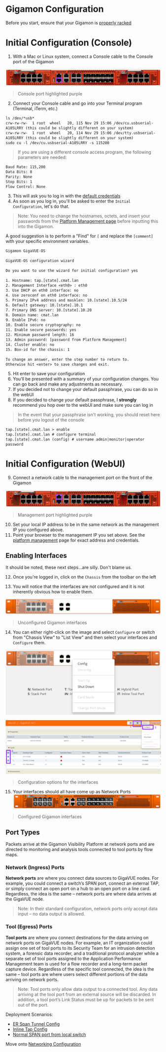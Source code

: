 # Gigamon Configuration

Before you start, ensure that your Gigamon is [properly racked](../hardware-assembly.md)

# Initial Configuration (Console)

1. With a Mac or Linux system, connect a Console cable to the Console port of the Gigamon  

![](../../images/gigamon-console.png)  

> Console port highlighted purple

2. Connect your Console cable and go into your Terminal program (Terminal, iTerm, etc.)
```
ls /dev/*usb*
crw-rw-rw-  1 root  wheel   20, 115 Nov 29 15:06 /dev/cu.usbserial-A105LRRY (this could be slightly different on your system)
crw-rw-rw-  1 root  wheel   20, 114 Nov 29 15:06 /dev/tty.usbserial-A105LRRY (this could be slightly different on your system)
sudo cu -l /dev/cu.usbserial-A105LRRY -s 115200
```
> If you are using a different console access program, the following parameters are needed:

```
Baud Rate: 115,200
Data Bits: 8
Parity: None
Stop Bits: 1
Flow Control: None
```
3. This will ask you to log in with the [default credentials](../credentials.md)
4. As soon as you log in, you'll be asked to enter the `Initial Configuration`, let's do that.

> Note: You need to change the hostnames, octets, and insert your passwords from the [Platform Management page](../platform-management.md) before inputting this into the Gigamon.

A good suggestion is to perform a "Find" for `[` and replace the `[comment]` with your specific environment variables.

```
Gigamon GigaVUE-OS

GigaVUE-OS configuration wizard

Do you want to use the wizard for initial configuration? yes

1. Hostname: tap.[state].cmat.lan
2. Management Interface <eth0> : eth0
3. Use DHCP on eth0 interface: no
4. Use zeroconf on eth0 interface: no
5. Primary IPv4 address and masklen: 10.[state].10.5/24
6. Default gateway: 10.[state].10.1
7. Primary DNS server: 10.[state].10.20
8. Domain name: cmat.lan
9. Enable IPv6: no
10. Enable secure cryptography: no
11. Enable secure passwords: yes
12. Minimum password length: 16
13. Admin password: [password from Platform Management]
14. Cluster enable: no
15. Box-id for the chassis: 1

To change an answer, enter the step number to return to.
Otherwise hit <enter> to save changes and exit.
```
5. Hit enter to save your configuration
6. You'll be presented with a summary of your configuration changes. You can go back and make any adjustments as necessary.  
7. If you decided not to change your default passphrase, you can do so in the webUI  
8. If you decided to change your default passphrase, I **strongly** recommend you hop over to the webUI and make sure you can log in  

> In the event that your passphrase isn't working, you should reset here before you logout of the console

```
tap.[state].cmat.lan > enable
tap.[state].cmat.lan # configure terminal
tap.[state].cmat.lan (config) # username admin|monitor|operator password
```

# Initial Configuration (WebUI)
9. Connect a network cable to the management port on the front of the Gigamon

![](../../images/gigamon-management.png)

> Management port highlighted purple  

10. Set your local IP address to be in the same network as the management IP you configured above.
11. Point your browser to the management IP you set above. See the [platform management](../platform-management.md) page for exact address and credentials.

## Enabling Interfaces
It should be noted, these next steps...are silly. Don't blame us.

12. Once you're logged in, click on the `Chassis` from the toolbar on the left

13. You will notice that the interfaces are not configured and it is not inherently obvious how to enable them.

![](../../images/gigamon-unconfigured.png)  

> Unconfigured Gigamon interfaces

14. You can either right-click on the image and select `Configure` or switch from "Chassis View" to "List View" and then select your interfaces and `Configure` them.

![](../../images/gigamon-rightclick-configure.png)  

![](../../images/gigamon-menu-configure.png)  

> Configuration options for the interfaces

15. Your interfaces should all have come up as Network Ports
![](../../images/gigamon-configured.png)
> Configured Gigamon interfaces

## Port Types
Packets arrive at the Gigamon Visibility Platform at network ports and are directed to monitoring and analysis tools connected to tool ports by flow maps.

### Network (Ingress) Ports
**Network ports** are where you connect data sources to GigaVUE nodes. For example, you could connect a switch’s SPAN port, connect an external TAP, or simply connect an open port on a hub to an open port on a line card. Regardless, the idea is the same – network ports are where data arrives at the GigaVUE node.

> Note:	In their standard configuration, network ports only accept data input – no data output is allowed.

### Tool (Egress) Ports
**Tool ports** are where you connect destinations for the data arriving on network ports on GigaVUE nodes. For example, an IT organization could assign one set of tool ports to its Security Team for an intrusion detection system, a forensic data recorder, and a traditional protocol analyzer while a separate set of tool ports assigned to the Application Performance Management team is used for a flow recorder and a long-term packet capture device. Regardless of the specific tool connected, the idea is the same – tool ports are where users select different portions of the data arriving on network ports.

> Note:	Tool ports only allow data output to a connected tool. Any data arriving at the tool port from an external source will be discarded. In addition, a tool port’s Link Status must be up for packets to be sent out of the port.

Deployment Scenarios:
- [ER Span Tunnel Config](./topics/gigamon/erspan.md)
- [Inline Tap Config](./topics/gigamon/inline_tap.md)
- [Normal SPAN port from local switch](./topics/gigamon/span_termination.md)

Move onto [Networking Configuration](./topics/network/network-layout.md)
